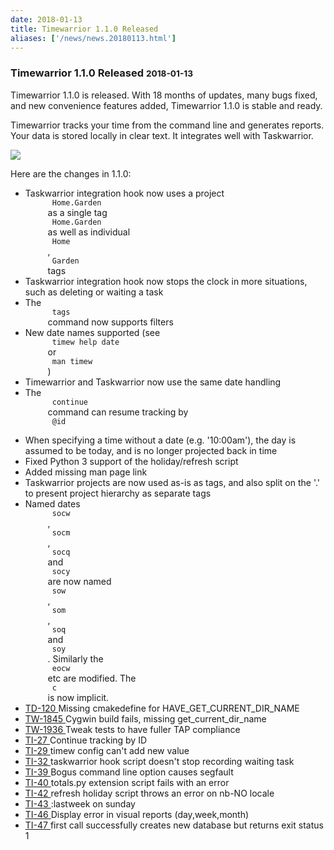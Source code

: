 ```yaml
---
date: 2018-01-13
title: Timewarrior 1.1.0 Released
aliases: ['/news/news.20180113.html']
---
```

<div class="col-md-8 main">
 <div class="row">
  <h3>
   Timewarrior 1.1.0 Released
   <small>
    2018-01-13
   </small>
  </h3>
  <p>
   Timewarrior 1.1.0 is released. With 18 months of updates, many
            bugs fixed, and new convenience features added, Timewarrior 1.1.0 is
            stable and ready.
  </p>
  <p>
   Timewarrior tracks your time from the command line and generates
            reports. Your data is stored locally in clear text. It integrates well
            with Taskwarrior.
  </p>
  <p>
   <img class="img-responsive" src="/news/images/ti.png"/>
  </p>
  <p>
   Here are the changes in 1.1.0:
  </p>
  <p>
   <ul>
    <li>
     Taskwarrior integration hook now uses a project
     <code>
      Home.Garden
     </code>
     as a single tag
     <code>
      Home.Garden
     </code>
     as well as individual
     <code>
      Home
     </code>
     ,
     <code>
      Garden
     </code>
     tags
    </li>
    <li>
     Taskwarrior integration hook now stops the clock in more situations, such as deleting or waiting a task
    </li>
    <li>
     The
     <code>
      tags
     </code>
     command now supports filters
    </li>
    <li>
     New date names supported (see
     <code>
      timew help date
     </code>
     or
     <code>
      man timew
     </code>
     )
    </li>
    <li>
     Timewarrior and Taskwarrior now use the same date handling
    </li>
    <li>
     The
     <code>
      continue
     </code>
     command can resume tracking by
     <code>
      @id
     </code>
    </li>
    <li>
     When specifying a time without a date (e.g. '10:00am'), the day is assumed to be today, and is no longer projected back in time
    </li>
    <li>
     Fixed Python 3 support of the holiday/refresh script
    </li>
    <li>
     Added missing man page link
    </li>
    <li>
     Taskwarrior projects are now used as-is as tags, and also split on the '.' to present project hierarchy as separate tags
    </li>
    <li>
     Named dates
     <code>
      socw
     </code>
     ,
     <code>
      socm
     </code>
     ,
     <code>
      socq
     </code>
     and
     <code>
      socy
     </code>
     are now named
     <code>
      sow
     </code>
     ,
     <code>
      som
     </code>
     ,
     <code>
      soq
     </code>
     and
     <code>
      soy
     </code>
     . Similarly the
     <code>
      eocw
     </code>
     etc are modified. The
     <code>
      c
     </code>
     is now implicit.
    </li>
    <li>
     <a href="https://bug.tasktools.org/browse/TD-120">
      TD-120
     </a>
     Missing cmakedefine for HAVE_GET_CURRENT_DIR_NAME
    </li>
    <li>
     <a href="https://bug.tasktools.org/browse/TW-1845">
      TW-1845
     </a>
     Cygwin build fails, missing get_current_dir_name
    </li>
    <li>
     <a href="https://bug.tasktools.org/browse/TW-1936">
      TW-1936
     </a>
     Tweak tests to have fuller TAP compliance
    </li>
    <li>
     <a href="https://bug.tasktools.org/browse/TI-27">
      TI-27
     </a>
     Continue tracking by ID
    </li>
    <li>
     <a href="https://bug.tasktools.org/browse/TI-29">
      TI-29
     </a>
     timew config can't add new value
    </li>
    <li>
     <a href="https://bug.tasktools.org/browse/TI-32">
      TI-32
     </a>
     taskwarrior hook script doesn't stop recording waiting task
    </li>
    <li>
     <a href="https://bug.tasktools.org/browse/TI-39">
      TI-39
     </a>
     Bogus command line option causes segfault
    </li>
    <li>
     <a href="https://bug.tasktools.org/browse/TI-40">
      TI-40
     </a>
     totals.py extension script fails with an error
    </li>
    <li>
     <a href="https://bug.tasktools.org/browse/TI-42">
      TI-42
     </a>
     refresh holiday script throws an error on nb-NO locale
    </li>
    <li>
     <a href="https://bug.tasktools.org/browse/TI-44">
      TI-43
     </a>
     :lastweek on sunday
    </li>
    <li>
     <a href="https://bug.tasktools.org/browse/TI-46">
      TI-46
     </a>
     Display error in visual reports (day,week,month)
    </li>
    <li>
     <a href="https://bug.tasktools.org/browse/TI-47">
      TI-47
     </a>
     first call successfully creates new database but returns exit status 1
    </li>
   </ul>
  </p>
 </div>
</div>
